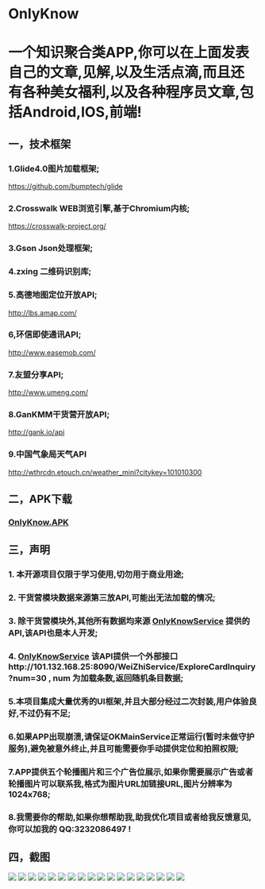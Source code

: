 # OnlyKnow

# 一个知识聚合类APP,你可以在上面发表自己的文章,见解,以及生活点滴,而且还有各种美女福利,以及各种程序员文章,包括Android,IOS,前端!

## 一，技术框架

### 1.Glide4.0图片加载框架;
https://github.com/bumptech/glide

### 2.Crosswalk WEB浏览引擎,基于Chromium内核;
https://crosswalk-project.org/

### 3.Gson Json处理框架;

### 4.zxing 二维码识别库;

### 5.高德地图定位开放API;
http://lbs.amap.com/

### 6,环信即使通讯API;
http://www.easemob.com/

### 7.友盟分享API;
http://www.umeng.com/

### 8.GanKMM干货营开放API;
http://gank.io/api

### 9.中国气象局天气API
http://wthrcdn.etouch.cn/weather_mini?citykey=101010300

## 二，APK下载

### [OnlyKnow.APK](http://101.132.168.25:8090/WeiZhiService/APP/OnlyKnow.apk)

## 三，声明

### 1. 本开源项目仅限于学习使用,切勿用于商业用途;

### 2. 干货营模块数据来源第三放API,可能出无法加载的情况;

### 3. 除干货营模块外,其他所有数据均来源 [OnlyKnowService](http://101.132.168.25:8090/WeiZhiService/index.jsp) 提供的API,该API也是本人开发;

### 4. [OnlyKnowService](http://101.132.168.25:8090/WeiZhiService/index.jsp) 该API提供一个外部接口http://101.132.168.25:8090/WeiZhiService/ExploreCardInquiry?num=30 , num 为加载条数,返回随机条目数据;

### 5.本项目集成大量优秀的UI框架,并且大部分经过二次封装,用户体验良好,不过仍有不足;

### 6.如果APP出现崩溃,请保证OKMainService正常运行(暂时未做守护服务),避免被意外终止,并且可能需要你手动提供定位和拍照权限;

### 7.APP提供五个轮播图片和三个广告位展示,如果你需要展示广告或者轮播图片可以联系我,格式为图片URL加链接URL,图片分辨率为1024x768;

### 8.我需要你的帮助,如果你想帮助我,助我优化项目或者给我反馈意见,你可以加我的 QQ:3232086497 !

## 四，截图

![](https://github.com/TongXingWen22/OnlyKnow/raw/master/screenshots/001.png)
![](https://github.com/TongXingWen22/OnlyKnow/raw/master/screenshots/002.png)
![](https://github.com/TongXingWen22/OnlyKnow/raw/master/screenshots/003.png)
![](https://github.com/TongXingWen22/OnlyKnow/raw/master/screenshots/004.png)
![](https://github.com/TongXingWen22/OnlyKnow/raw/master/screenshots/005.png)
![](https://github.com/TongXingWen22/OnlyKnow/raw/master/screenshots/006.png)
![](https://github.com/TongXingWen22/OnlyKnow/raw/master/screenshots/007.png)
![](https://github.com/TongXingWen22/OnlyKnow/raw/master/screenshots/008.png)
![](https://github.com/TongXingWen22/OnlyKnow/raw/master/screenshots/009.png)
![](https://github.com/TongXingWen22/OnlyKnow/raw/master/screenshots/010.png)
![](https://github.com/TongXingWen22/OnlyKnow/raw/master/screenshots/011.png)
![](https://github.com/TongXingWen22/OnlyKnow/raw/master/screenshots/012.png)
![](https://github.com/TongXingWen22/OnlyKnow/raw/master/screenshots/013.png)
![](https://github.com/TongXingWen22/OnlyKnow/raw/master/screenshots/014.png)
![](https://github.com/TongXingWen22/OnlyKnow/raw/master/screenshots/015.png)
![](https://github.com/TongXingWen22/OnlyKnow/raw/master/screenshots/016.png)
![](https://github.com/TongXingWen22/OnlyKnow/raw/master/screenshots/017.png)
![](https://github.com/TongXingWen22/OnlyKnow/raw/master/screenshots/018.png)

